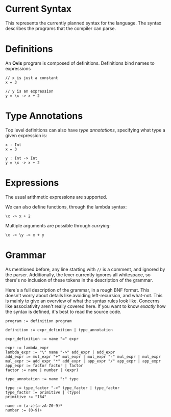 # Current Syntax

This represents the currently planned syntax for the language. The syntax describes
the programs that the compiler can parse.

# Definitions

An **Ovis** program is composed of definitions. Definitions bind names to expressions

```
// x is just a constant
x = 3

// y is an expression
y = \x -> x + 2
```

# Type Annotations

Top level definitions can also have *type annotations*, specifying what type a given expression is:

```
x : Int
x = 3

y : Int -> Int
y = \x -> x + 2
```

# Expressions

The usual arithmetic expressions are supported.

We can also define functions, through the lambda syntax:

```
\x -> x + 2
```

Multiple arguments are possible through *currying*:

```
\x -> \y -> x + y
```

# Grammar

As mentioned before, any line starting with `//` is a comment, and ignored by the parser.
Additionally, the lexer currently ignores all whitespace, so there's no inclusion
of these tokens in the description of the grammar.

Here's a full description of the grammar, in a rough BNF format. This doesn't worry
about details like avoiding left-recursion, and what-not. This is mainly to give an overview
of what the syntax rules look like. Concerns like associativity aren't really covered here.
If you want to know *exactly* how the syntax is defined, it's best to read the source code.

```
program := definition program

definition := expr_definition | type_annotation

expr_definition := name "=" expr

expr := lambda_expr
lambda_expr := "\" name "->" add_expr | add_expr
add_expr := mul_expr "+" mul_expr | mul_expr "-" mul_expr | mul_expr
mul_expr := add_expr "*" add_expr | app_expr "/" app_expr | app_expr
app_expr := factor factor | factor
factor := name | number | (expr)

type_annotation := name ":" type

type := type_factor "->" type_factor | type_factor
type_factor := primitive | (type)
primitive := "I64"

name := (a-z)(a-zA-Z0-9)*
number := (0-9)+
```
